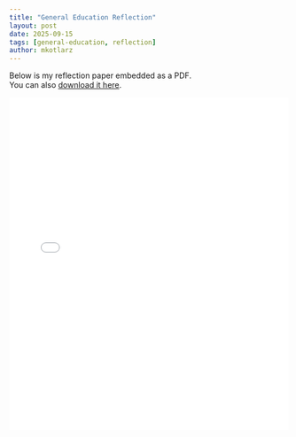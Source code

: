 ```yaml
---
title: "General Education Reflection"
layout: post
date: 2025-09-15
tags: [general-education, reflection]
author: mkotlarz
---
```


Below is my reflection paper embedded as a PDF.  
You can also [download it here](/assets/pdf/gen-ed.pdf).

<embed 
  src="/assets/pdf/gen-ed.pdf" 
  type="application/pdf" 
  width="100%" 
  height="600px" />
